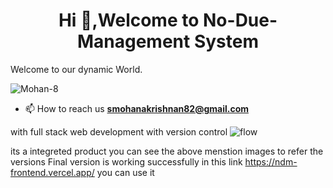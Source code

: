
<h1 align="center">Hi 👋,Welcome to No-Due-Management System</h1>
<p align="justify">Welcome to our dynamic World.</p>

<p align="left"> <img src="https://komarev.com/ghpvc/?username=Mohan-8&label=Profile%20views&color=0e75b6&style=flat" alt="Mohan-8" /> </p>


- 📫 How to reach us **smohanakrishnan82@gmail.com**

with full stack web development with version control
![flow](https://github.com/Mohan-8/NDM/assets/84438280/f7798b40-3177-48da-b31a-e1a86b5cba45)

its a integreted product
you can see the above menstion images to refer the versions
Final version is working successfully in this link https://ndm-frontend.vercel.app/ you can use it 
